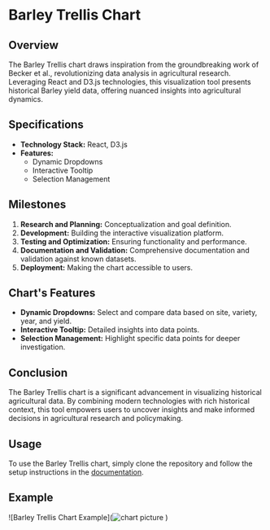 # Barley Trellis Chart

## Overview

The Barley Trellis chart draws inspiration from the groundbreaking work of Becker et al., revolutionizing data analysis in agricultural research. Leveraging React and D3.js technologies, this visualization tool presents historical Barley yield data, offering nuanced insights into agricultural dynamics.

## Specifications

- **Technology Stack:** React, D3.js
- **Features:**
  - Dynamic Dropdowns
  - Interactive Tooltip
  - Selection Management

## Milestones

1. **Research and Planning:** Conceptualization and goal definition.
2. **Development:** Building the interactive visualization platform.
3. **Testing and Optimization:** Ensuring functionality and performance.
4. **Documentation and Validation:** Comprehensive documentation and validation against known datasets.
5. **Deployment:** Making the chart accessible to users.

## Chart's Features

- **Dynamic Dropdowns:** Select and compare data based on site, variety, year, and yield.
- **Interactive Tooltip:** Detailed insights into data points.
- **Selection Management:** Highlight specific data points for deeper investigation.

## Conclusion

The Barley Trellis chart is a significant advancement in visualizing historical agricultural data. By combining modern technologies with rich historical context, this tool empowers users to uncover insights and make informed decisions in agricultural research and policymaking.

## Usage

To use the Barley Trellis chart, simply clone the repository and follow the setup instructions in the [documentation](#).

## Example

![Barley Trellis Chart Example](![chart picture](https://github.com/swapnilbhakare/barley-rellis-ploat/assets/67636219/88c6c64c-2bb8-4340-88a7-83ccf6ccb787)
)
